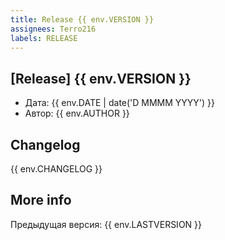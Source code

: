 ```yaml
---
title: Release {{ env.VERSION }}
assignees: Terro216
labels: RELEASE
---
```


## [Release] {{ env.VERSION }}

- Дата: {{ env.DATE | date('D MMMM YYYY') }}
- Автор: {{ env.AUTHOR }}

## Changelog

{{ env.CHANGELOG }}

## More info

Предыдущая версия: {{ env.LASTVERSION }}
